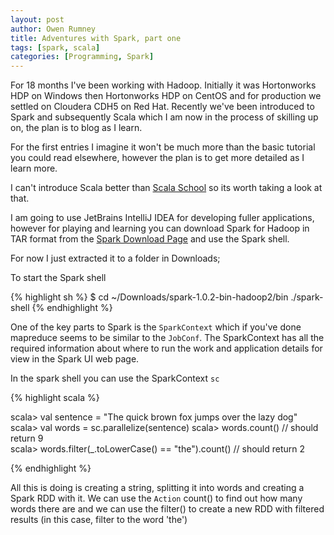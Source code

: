 ```yaml
---
layout: post
author: Owen Rumney
title: Adventures with Spark, part one
tags: [spark, scala]
categories: [Programming, Spark]
---
```


For 18 months I've been working with Hadoop. Initially it was Hortonworks HDP on Windows then Hortonworks HDP on CentOS and for production we settled on Cloudera CDH5 on Red Hat. Recently we've been introduced to Spark and subsequently Scala which I am now in the process of skilling up on, the plan is to blog as I learn.

For the first entries I imagine it won't be much more than the basic tutorial you could read elsewhere, however the plan is to get more detailed as I learn more.

I can't introduce Scala better than [Scala School](https://twitter.github.io/scala_school/) so its worth taking a look at that.

I am going to use JetBrains IntelliJ IDEA for developing fuller applications, however for playing and learning you can download Spark for Hadoop in TAR format from the [Spark Download Page](http://spark.apache.org/downloads.html) and use the Spark shell.

For now I just extracted it to a folder in Downloads;

To start the Spark shell

{% highlight sh %}
\$ cd ~/Downloads/spark-1.0.2-bin-hadoop2/bin
./spark-shell
{% endhighlight %}

One of the key parts to Spark is the `SparkContext` which if you've done mapreduce seems to be similar to the `JobConf`. The SparkContext has all the required information about where to run the work and application details for view in the Spark UI web page.

In the spark shell you can use the SparkContext `sc`

{% highlight scala %}

scala> val sentence = "The quick brown fox jumps over the lazy dog"
scala> val words = sc.parallelize(sentence)
scala> words.count() // should return 9  
scala> words.filter(\_.toLowerCase() == "the").count() // should return 2

{% endhighlight %}

All this is doing is creating a string, splitting it into words and creating a Spark RDD with it. We can use the `Action` count() to find out how many words there are and we can use the filter() to create a new RDD with filtered results (in this case, filter to the word 'the')
